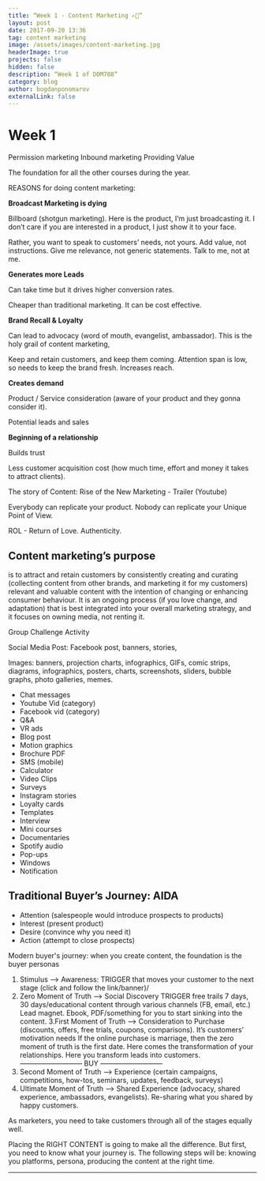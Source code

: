 ```yaml
---
title: “Week 1 - Content Marketing ✍🏻”
layout: post
date: 2017-09-20 13:36
tag: content marketing
image: /assets/images/content-marketing.jpg
headerImage: true
projects: false
hidden: false
description: “Week 1 of DDM708“
category: blog
author: bogdanponomarov
externalLink: false
---
```

# Week 1

Permission marketing
Inbound marketing
Providing Value

The foundation for all the other courses during the year.

REASONS for doing content marketing:

**Broadcast Marketing is dying**

Billboard (shotgun marketing). Here is the product, I’m just broadcasting it. I don’t care if you are interested in a product, I just show it to your face.

Rather, you want to speak to customers’ needs, not yours. Add value, not instructions. Give me relevance, not generic statements. Talk to me, not at me.

**Generates more Leads**

Can take time but it drives higher conversion rates.

Cheaper than traditional marketing. It can be cost effective.

**Brand Recall & Loyalty**

Can lead to advocacy (word of mouth, evangelist, ambassador). This is the holy grail of content marketing,

Keep and retain customers, and keep them coming. Attention span is low, so needs to keep the brand fresh. Increases reach.

**Creates demand**

Product / Service consideration (aware of your product and they gonna consider it).

Potential leads and sales

**Beginning of a relationship**

Builds trust

Less customer acquisition cost (how much time, effort and money it takes to attract clients).

The story of Content: Rise of the New Marketing - Trailer (Youtube)

Everybody can replicate your product. Nobody can replicate your Unique Point of View.

ROL - Return of Love. Authenticity.

## Content marketing’s purpose

is to attract and retain customers by consistently creating and curating (collecting content from other brands, and marketing it for my customers) relevant and valuable content with the intention of changing or enhancing consumer behaviour. It is an ongoing process (if you love change, and adaptation) that is best integrated into your overall marketing strategy, and it focuses on owning media, not renting it.

Group Challenge Activity

Social Media Post: Facebook post, banners, stories,

Images: banners, projection charts, infographics, GIFs, comic strips, diagrams, infographics, posters, charts, screenshots, sliders, bubble graphs, photo galleries, memes.

- Chat messages
- Youtube Vid (category)
- Facebook vid (category)
- Q&A
- VR ads
- Blog post
- Motion graphics
- Brochure PDF
- SMS (mobile)
- Calculator
- Video Clips
- Surveys
- Instagram stories
- Loyalty cards
- Templates
- Interview
- Mini courses
- Documentaries
- Spotify audio
- Pop-ups
- Windows
- Notification

## Traditional Buyer’s Journey: AIDA

* Attention (salespeople would introduce prospects to products)
* Interest (present product)
* Desire (convince why you need it)
* Action (attempt to close prospects)

Modern buyer's journey: when you create content, the foundation is the buyer personas

1. Stimulus —> Awareness: TRIGGER that moves your customer to the next stage (click and follow the link/banner)/
2. Zero Moment of Truth —> Social Discovery TRIGGER free trails 7 days, 30 days/educational content through various channels (FB, email, etc.)
Lead magnet. Ebook, PDF/something for you to start sinking into the content.
     3.First Moment of Truth —> Consideration to Purchase (discounts, offers, free trials, coupons, comparisons). It’s customers’ motivation needs
If the online purchase is marriage, then the zero moment of truth is the first date. Here comes the transformation of your relationships. Here you transform leads into customers.
————————— BUY —————————
4. Second Moment of Truth —> Experience (certain campaigns, competitions, how-tos, seminars, updates, feedback, surveys)
5. Ultimate Moment of Truth —> Shared Experience (advocacy, shared experience, ambassadors, evangelists). Re-sharing what you shared by happy customers.

As marketers, you need to take customers through all of the stages equally well.

Placing the RIGHT CONTENT is going to make all the difference. But first, you need to know what your journey is. The following steps will be: knowing you platforms, persona, producing the content at the right time.

---
